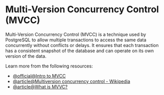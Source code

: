 # Multi-Version Concurrency Control (MVCC)

Multi-Version Concurrency Control (MVCC) is a technique used by PostgreSQL to allow multiple transactions to access the same data concurrently without conflicts or delays. It ensures that each transaction has a consistent snapshot of the database and can operate on its own version of the data.

Learn more from the following resources:
- [@official@Intro to MVCC](https://www.postgresql.org/docs/current/mvcc-intro.html)
- [@article@Multiversion concurrency control - Wikipedia](https://en.wikipedia.org/wiki/Multiversion_concurrency_control)
- [@article@What is MVVC?](https://www.theserverside.com/blog/Coffee-Talk-Java-News-Stories-and-Opinions/What-is-MVCC-How-does-Multiversion-Concurrencty-Control-work)